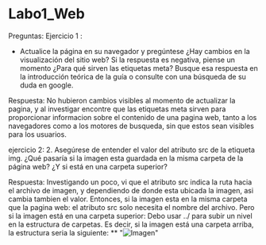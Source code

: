 # Labo1_Web

Preguntas: 
Ejercicio 1 : 
* Actualice la página en su navegador y pregúntese ¿Hay cambios en la visualización del sitio web? Si la
respuesta es negativa, piense un momento ¿Para qué sirven las etiquetas meta? Busque esa respuesta en la
introducción teórica de la guía o consulte con una búsqueda de su duda en google.

Respuesta: No hubieron cambios visibles al momento de actualizar la pagina, y al investigar encontre que 
las etiquetas meta sirven para proporcionar informacion sobre el contenido de una pagina web, tanto a los navegadores
como a los motores de busqueda, sin que estos sean visibles para los usuarios.

ejercicio 2: 
2. Asegúrese de entender el valor del atributo src de la etiqueta img. ¿Qué pasaría si la imagen esta guardada
en la misma carpeta de la página web? ¿Y si está en una carpeta superior?

Respuesta: Investigando un poco, vi que el atributo src indica la ruta hacia el archivo de imagen, y dependiendo de 
donde esta ubicada la imagen, asi cambia tambien el valor. 
Entonces, si la imagen esta en la misma carpeta que la pagina web: el atributo src solo necesita el nombre del archivo.
Pero si la imagen está en una carpeta superior:
Debo usar ../ para subir un nivel en la estructura de carpetas. Es decir, si la imagen está una carpeta arriba, la estructura seria la siguiente: 
** "<img src="../imagen.jpg" alt="Imagen">"


